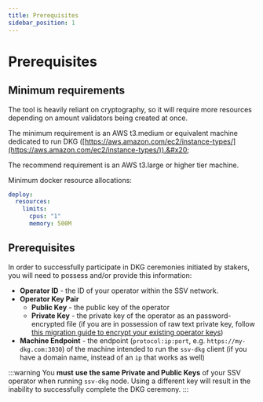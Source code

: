 ```yaml
---
title: Prerequisites
sidebar_position: 1
---
```


# Prerequisites

## Minimum requirements

The tool is heavily reliant on cryptography, so it will require more resources depending on amount validators being created at once.

The minimum requirement is an AWS t3.medium or equivalent machine dedicated to run DKG ([https://aws.amazon.com/ec2/instance-types/](https://aws.amazon.com/ec2/instance-types/)).&#x20;

The recommend requirement is an AWS t3.large or higher tier machine.

Minimum docker resource allocations:

```yaml
deploy:
  resources:
    limits:
      cpus: "1"
      memory: 500M
```

## Prerequisites

In order to successfully participate in DKG ceremonies initiated by stakers, you will need to possess and/or provide this information:

* **Operator ID** - the ID of your operator within the SSV network.
* **Operator Key Pair**
  * **Public Key** - the public key of the operator&#x20;
  * **Private Key** - the private key of the operator as an password-encrypted file (if you are in possession of raw text private key, follow [this migration guide to encrypt your existing operator keys](../../installation.md#how-do-i-migrate-raw-deprecated-operator-keys))
* **Machine Endpoint** - the endpoint (`protocol:ip:port`,  e.g. `https://my-dkg.com:3030`) of the machine intended to run the `ssv-dkg` client (if you have a domain name, instead of an `ip` that works as well)

:::warning
You **must** **use the same Private and Public Keys** of your SSV operator when running `ssv-dkg` node. Using a different key will result in the inability to successfully complete the DKG ceremony.
:::
